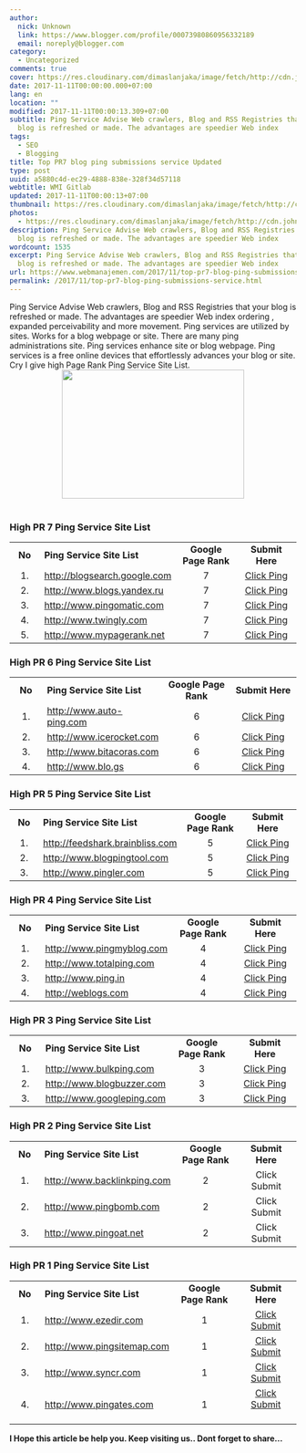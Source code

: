 ```yaml
---
author:
  nick: Unknown
  link: https://www.blogger.com/profile/00073980860956332189
  email: noreply@blogger.com
category:
  - Uncategorized
comments: true
cover: https://res.cloudinary.com/dimaslanjaka/image/fetch/http://cdn.johneengle.com/wp-content/uploads/2010/12/ping-blog.jpg
date: 2017-11-11T00:00:00.000+07:00
lang: en
location: ""
modified: 2017-11-11T00:00:13.309+07:00
subtitle: Ping Service Advise Web crawlers, Blog and RSS Registries that your
  blog is refreshed or made. The advantages are speedier Web index
tags:
  - SEO
  - Blogging
title: Top PR7 blog ping submissions service Updated
type: post
uuid: a5880c4d-ec29-4888-838e-328f34d57118
webtitle: WMI Gitlab
updated: 2017-11-11T00:00:13+07:00
thumbnail: https://res.cloudinary.com/dimaslanjaka/image/fetch/http://cdn.johneengle.com/wp-content/uploads/2010/12/ping-blog.jpg
photos:
  - https://res.cloudinary.com/dimaslanjaka/image/fetch/http://cdn.johneengle.com/wp-content/uploads/2010/12/ping-blog.jpg
description: Ping Service Advise Web crawlers, Blog and RSS Registries that your
  blog is refreshed or made. The advantages are speedier Web index
wordcount: 1535
excerpt: Ping Service Advise Web crawlers, Blog and RSS Registries that your
  blog is refreshed or made. The advantages are speedier Web index
url: https://www.webmanajemen.com/2017/11/top-pr7-blog-ping-submissions-service.html
permalink: /2017/11/top-pr7-blog-ping-submissions-service.html
---
```


<div dir="ltr"><div>Ping Service Advise Web crawlers, Blog and RSS Registries that your blog is refreshed or made. The advantages are speedier Web index ordering , expanded perceivability and more movement. Ping services are utilized by sites. Works for a blog webpage or site. There are many ping administrations site. Ping services enhance site or blog webpage. Ping services is a free online devices that effortlessly advances your blog or site. Cry I give high Page Rank Ping Service Site List.<br><div class="separator" style="clear: both; text-align: center;"><a href="https://res.cloudinary.com/dimaslanjaka/image/fetch/http://cdn.johneengle.com/wp-content/uploads/2010/12/ping-blog.jpg" imageanchor="1" style="margin-left: 1em; margin-right: 1em;" rel="noopener noreferer nofollow"><img border="0" height="226" src="https://res.cloudinary.com/dimaslanjaka/image/fetch/http://cdn.johneengle.com/wp-content/uploads/2010/12/ping-blog.jpg" width="320"></a></div><br></div><h3>            High PR 7 Ping Service Site List         </h3><table border="0" cellpadding="0" cellspacing="0">            <tbody><tr>                    <td align="center" height="30" valign="middle" width="50"><strong>No</strong>                    </td>                    <td valign="middle" width="170"><strong>Ping Service Site List</strong>                    </td>                    <td align="center" valign="middle" width="120"><strong>Google Page Rank</strong>                    </td>                    <td align="center" valign="middle" width="120"><strong>Submit Here</strong>                    </td>                </tr><tr>                    <td align="center" height="25" valign="middle">1.                     </td>                    <td valign="middle"><a href="http://www.blogsearch.google.com/ping" rel="noopener noreferer nofollow" target="_blank">                            http://blogsearch.google.com                         </a>                    </td>                    <td align="center" valign="middle">7                     </td>                    <td align="center" valign="middle"><a href="http://www.blogsearch.google.com/ping" rel="noopener noreferer nofollow" target="_blank">                            Click Ping                         </a>                    </td>                </tr><tr>                    <td align="center" height="25" valign="middle">2.                     </td>                    <td valign="middle"><a href="http://www.blogs.yandex.ru/pings" rel="noopener noreferer nofollow" target="_blank">                            http://www.blogs.yandex.ru                         </a>                    </td>                    <td align="center" valign="middle">7                     </td>                    <td align="center" valign="middle"><a href="http://blogs.yandex.ru/pings/" rel="noopener noreferer nofollow" target="_blank">                            Click Ping                         </a>                    </td>                </tr><tr>                    <td align="center" height="25" valign="middle">3.                     </td>                    <td valign="middle"><a href="http://www.pingomatic.com/" rel="noopener noreferer nofollow" target="_blank">                            http://www.pingomatic.com                         </a>                    </td>                    <td align="center" valign="middle">7                     </td>                    <td align="center" valign="middle"><a href="http://pingomatic.com/" rel="noopener noreferer nofollow" target="_blank">                            Click Ping                         </a>                    </td>                </tr><tr>                    <td align="center" height="25" valign="middle">4.                     </td>                    <td valign="middle"><a href="http://www.twingly.com/ping" rel="noopener noreferer nofollow" target="_blank">                            http://www.twingly.com                         </a>                    </td>                    <td align="center" valign="middle">7                     </td>                    <td align="center" valign="middle"><a href="http://www.twingly.com/ping" rel="noopener noreferer nofollow" target="_blank">                            Click Ping                         </a>                    </td>                </tr><tr>                    <td align="center" height="25" valign="middle">5.                     </td>                    <td valign="middle"><a href="http://www.mypagerank.net/service_pingservice_index" rel="noopener noreferer nofollow" target="_blank">                            http://www.mypagerank.net                         </a>                    </td>                    <td align="center" valign="middle">7                     </td>                    <td align="center" valign="middle"><a href="http://www.mypagerank.net/service_pingservice_index" rel="noopener noreferer nofollow" target="_blank">                            Click Ping                         </a>                    </td>                </tr></tbody>        </table><h3>            High PR 6 Ping Service Site List         </h3><table border="0" cellpadding="0" cellspacing="0">            <tbody><tr>                    <td align="center" height="30" valign="middle" width="50"><strong>No</strong>                    </td>                    <td valign="middle" width="170"><strong>Ping Service Site List</strong>                    </td>                    <td align="center" valign="middle" width="120"><strong>Google Page Rank</strong>                    </td>                    <td align="center" valign="middle" width="120"><strong>Submit Here</strong>                    </td>                </tr><tr>                    <td align="center" height="25" valign="middle">1.                     </td>                    <td valign="middle"><a href="http://www.auto-ping.com/" rel="noopener noreferer nofollow" target="_blank">                            http://www.auto-ping.com                         </a>                    </td>                    <td align="center" valign="middle">6                     </td>                    <td align="center" valign="middle"><a href="http://www.auto-ping.com/" rel="noopener noreferer nofollow" target="_blank">                            Click Ping                         </a>                    </td>                </tr><tr>                    <td align="center" height="25" valign="middle">2.                     </td>                    <td valign="middle"><a href="http://www.icerocket.com/c?p=ping" rel="noopener noreferer nofollow" target="_blank">                            http://www.icerocket.com                         </a>                    </td>                    <td align="center" valign="middle">6                     </td>                    <td align="center" valign="middle"><a href="http://www.icerocket.com/c?p=ping" rel="noopener noreferer nofollow" target="_blank">                            Click Ping                         </a>                    </td>                </tr><tr>                    <td align="center" height="25" valign="middle">3.                     </td>                    <td valign="middle"><a href="http://www.bitacoras.com/agregador/enviar" rel="noopener noreferer nofollow" target="_blank">                            http://www.bitacoras.com                         </a>                    </td>                    <td align="center" valign="middle">6                     </td>                    <td align="center" valign="middle"><a href="http://bitacoras.com/agregador/enviar" rel="noopener noreferer nofollow" target="_blank">                            Click Ping                         </a>                    </td>                </tr><tr>                    <td align="center" height="25" valign="middle">4.                     </td>                    <td valign="middle"><a href="http://www.blo.gs/ping.php" rel="noopener noreferer nofollow" target="_blank">                            http://www.blo.gs                         </a>                    </td>                    <td align="center" valign="middle">6                     </td>                    <td align="center" valign="middle"><a href="http://www.blo.gs/ping.php" rel="noopener noreferer nofollow" target="_blank">                            Click Ping                         </a>                    </td>                </tr></tbody>        </table><h3>            High PR 5 Ping Service Site List         </h3><table border="0" cellpadding="0" cellspacing="0">            <tbody><tr>                    <td align="center" height="30" valign="middle" width="50"><strong>No</strong>                    </td>                    <td valign="middle" width="170"><strong>Ping Service Site List</strong>                    </td>                    <td align="center" valign="middle" width="120"><strong>Google Page Rank</strong>                    </td>                    <td align="center" valign="middle" width="120"><strong>Submit Here</strong>                    </td>                </tr><tr>                    <td align="center" height="25" valign="middle">1.                     </td>                    <td valign="middle"><a href="http://www.feedshark.brainbliss.com/" rel="noopener noreferer nofollow" target="_blank">                            http://feedshark.brainbliss.com                         </a>                    </td>                    <td align="center" valign="middle">5                     </td>                    <td align="center" valign="middle"><a href="http://www.feedshark.brainbliss.com/" rel="noopener noreferer nofollow" target="_blank">                            Click Ping                         </a>                    </td>                </tr><tr>                    <td align="center" height="25" valign="middle">2.                     </td>                    <td valign="middle"><a href="http://www.blogpingtool.com/" rel="noopener noreferer nofollow" target="_blank">                            http://www.blogpingtool.com                         </a>                    </td>                    <td align="center" valign="middle">5                     </td>                    <td align="center" valign="middle"><a href="http://www.blogpingtool.com/" rel="noopener noreferer nofollow" target="_blank">                            Click Ping                         </a>                    </td>                </tr><tr>                    <td align="center" height="25" valign="middle">3.                     </td>                    <td valign="middle"><a href="http://www.pingler.com/" rel="noopener noreferer nofollow" target="_blank">                            http://www.pingler.com                         </a>                    </td>                    <td align="center" valign="middle">5                     </td>                    <td align="center" valign="middle"><a href="https://pingler.com/" rel="noopener noreferer nofollow" target="_blank">                            Click Ping                         </a>                    </td>                </tr></tbody>        </table><h3>            High PR 4 Ping Service Site List         </h3><table border="0" cellpadding="0" cellspacing="0">            <tbody><tr>                    <td align="center" height="30" valign="middle" width="50"><strong>No</strong>                    </td>                    <td valign="middle" width="170"><strong>Ping Service Site List</strong>                    </td>                    <td align="center" valign="middle" width="120"><strong>Google Page Rank</strong>                    </td>                    <td align="center" valign="middle" width="120"><strong>Submit Here</strong>                    </td>                </tr><tr>                    <td align="center" height="25" valign="middle">1.                     </td>                    <td valign="middle"><a href="http://www.pingmyblog.com/" rel="noopener noreferer nofollow" target="_blank">                            http://www.pingmyblog.com                         </a>                    </td>                    <td align="center" valign="middle">4                     </td>                    <td align="center" valign="middle"><a href="http://www.pingmyblog.com/" rel="noopener noreferer nofollow" target="_blank">                            Click Ping                         </a>                    </td>                </tr><tr>                    <td align="center" height="25" valign="middle">2.                     </td>                    <td valign="middle"><a href="http://www.totalping.com/" rel="noopener noreferer nofollow" target="_blank">                            http://www.totalping.com                         </a>                    </td>                    <td align="center" valign="middle">4                     </td>                    <td align="center" valign="middle"><a href="http://www.totalping.com/" rel="noopener noreferer nofollow" target="_blank">                            Click Ping                         </a>                    </td>                </tr><tr>                    <td align="center" height="25" valign="middle">3.                     </td>                    <td valign="middle"><a href="http://www.ping.in/" rel="noopener noreferer nofollow" target="_blank">                            http://www.ping.in                         </a>                    </td>                    <td align="center" valign="middle">4                     </td>                    <td align="center" valign="middle"><a href="http://www.ping.in/" rel="noopener noreferer nofollow" target="_blank">                            Click Ping                         </a>                    </td>                </tr><tr>                    <td align="center" height="25" valign="middle">4.                     </td>                    <td valign="middle"><a href="http://rpc.weblogs.com/" rel="noopener noreferer nofollow" target="_blank">                            http://weblogs.com                         </a>                    </td>                    <td align="center" valign="middle">4                     </td>                    <td align="center" valign="middle"><a href="http://rpc.weblogs.com/" rel="noopener noreferer nofollow" target="_blank">                            Click Ping                         </a>                    </td>                </tr></tbody>        </table><h3>            High PR 3 Ping Service Site List         </h3><table border="0" cellpadding="0" cellspacing="0">            <tbody><tr>                    <td align="center" height="30" valign="middle" width="50"><strong>No</strong>                    </td>                    <td valign="middle" width="170"><strong>Ping Service Site List</strong>                    </td>                    <td align="center" valign="middle" width="120"><strong>Google Page Rank</strong>                    </td>                    <td align="center" valign="middle" width="120"><strong>Submit Here</strong>                    </td>                </tr><tr>                    <td align="center" height="25" valign="middle">1.                     </td>                    <td valign="middle"><a href="http://www.bulkping.com/ping/index.php" rel="noopener noreferer nofollow" target="_blank">                            http://www.bulkping.com                         </a>                    </td>                    <td align="center" valign="middle">3                     </td>                    <td align="center" valign="middle"><a href="http://www.bulkping.com/ping/index.php" rel="noopener noreferer nofollow" target="_blank">                            Click Ping                         </a>                    </td>                </tr><tr>                    <td align="center" height="25" valign="middle">2.                     </td>                    <td valign="middle"><a href="http://www.blogbuzzer.com/" rel="noopener noreferer nofollow" target="_blank">                            http://www.blogbuzzer.com                         </a>                    </td>                    <td align="center" valign="middle">3                     </td>                    <td align="center" valign="middle"><a href="http://www.blogbuzzer.com/" rel="noopener noreferer nofollow" target="_blank">                            Click Ping                         </a>                    </td>                </tr><tr>                    <td align="center" height="25" valign="middle">3.                     </td>                    <td valign="middle"><a href="http://www.googleping.com/" rel="noopener noreferer nofollow" target="_blank">                            http://www.googleping.com                         </a>                    </td>                    <td align="center" valign="middle">3                     </td>                    <td align="center" valign="middle"><a href="http://googleping.com/" rel="noopener noreferer nofollow" target="_blank">                            Click Ping                         </a>                    </td>                </tr></tbody>        </table><h3>        </h3><h3>            High PR 2 Ping Service Site List         </h3><table border="0" cellpadding="0" cellspacing="0">            <tbody><tr>                    <td align="center" height="30" valign="middle" width="50"><strong>No</strong>                    </td>                    <td valign="middle" width="170"><strong>Ping Service Site List</strong>                    </td>                    <td align="center" valign="middle" width="120"><strong>Google Page Rank</strong>                    </td>                    <td align="center" valign="middle" width="120"><strong>Submit Here</strong>                    </td>                </tr><tr>                    <td align="center" height="25" valign="middle">1.                     </td>                    <td valign="middle"><a href="http://www.backlinkping.com/" rel="noopener noreferer nofollow" target="_blank">                            http://www.backlinkping.com                         </a>                    </td>                    <td align="center" valign="middle">2                     </td>                    <td align="center" valign="middle">Click Submit                     </td>                </tr><tr>                    <td align="center" height="25" valign="middle">2.                     </td>                    <td valign="middle"><a href="http://www.pingbomb.com/" rel="noopener noreferer nofollow" target="_blank">                            http://www.pingbomb.com                         </a>                    </td>                    <td align="center" valign="middle">2                     </td>                    <td align="center" valign="middle">Click Submit                     </td>                </tr><tr>                    <td align="center" height="25" valign="middle">3.                     </td>                    <td valign="middle"><a href="http://www.pingoat.net/" rel="noopener noreferer nofollow" target="_blank">                            http://www.pingoat.net                         </a>                    </td>                    <td align="center" valign="middle">2                     </td>                    <td align="center" valign="middle">Click Submit                     </td>                </tr></tbody>        </table><h3>            High PR 1 Ping Service Site List         </h3><table border="0" cellpadding="0" cellspacing="0">            <tbody><tr>                    <td align="center" height="30" valign="middle" width="50"><strong>No</strong>                    </td>                    <td valign="middle" width="170"><strong>Ping Service Site List</strong>                    </td>                    <td align="center" valign="middle" width="120"><strong>Google Page Rank</strong>                    </td>                    <td align="center" valign="middle" width="120"><strong>Submit Here</strong>                    </td>                </tr><tr>                    <td align="center" height="25" valign="middle">1.                     </td>                    <td valign="middle"><a href="http://www.ezedir.com/PingBlogs/" rel="noopener noreferer nofollow" target="_blank">                            http://www.ezedir.com                         </a>                    </td>                    <td align="center" valign="middle">1                     </td>                    <td align="center" valign="middle"><a href="http://www.ezedir.com/PingBlogs/" rel="noopener noreferer nofollow" target="_blank">                            Click Submit                         </a>                    </td>                </tr><tr>                    <td align="center" height="25" valign="middle">2.                     </td>                    <td valign="middle"><a href="http://www.pingsitemap.com/" rel="noopener noreferer nofollow" target="_blank">                            http://www.pingsitemap.com                         </a>                    </td>                    <td align="center" valign="middle">1                     </td>                    <td align="center" valign="middle"><a href="http://www.pingsitemap.com/" rel="noopener noreferer nofollow" target="_blank">                            Click Submit                         </a>                    </td>                </tr><tr>                    <td align="center" height="25" valign="middle">3.                     </td>                    <td valign="middle"><a href="http://www.syncr.com/" rel="noopener noreferer nofollow" target="_blank">                            http://www.syncr.com                         </a>                    </td>                    <td align="center" valign="middle">1                     </td>                    <td align="center" valign="middle"><a href="http://www.syncr.com/" rel="noopener noreferer nofollow" target="_blank">                            Click Submit                         </a>                    </td>                </tr><tr>                    <td align="center" height="25" valign="middle">4.                     </td>                    <td valign="middle"><a href="http://www.pingates.com/" rel="noopener noreferer nofollow" target="_blank">                            http://www.pingates.com                         </a>                    </td>                    <td align="center" valign="middle">1                     </td>                    <td align="center" valign="middle"><a href="http://pingates.com/" rel="noopener noreferer nofollow" target="_blank">                            Click Submit                         </a>                        <br><br></td>                </tr></tbody>        </table></div><b>I Hope this article be help you. Keep visiting us.. Dont forget to share... </b>